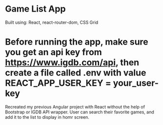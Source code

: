 # Game List App

Built using: React, react-router-dom, CSS Grid

# Before running the app, make sure you get an api key from https://www.igdb.com/api, then create a file called .env with value REACT_APP_USER_KEY = your_user-key

Recreated my previous Angular project with React without the help of Bootstrap or IGDB API wrapper. User can search their favorite games, and add it to the list to display in homr screen.
